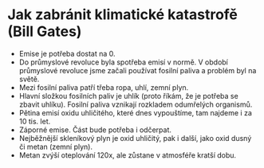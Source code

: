 # Jak zabránit klimatické katastrofě (Bill Gates)
* Emise je potřeba dostat na 0.
* Do průmyslové revoluce byla spotřeba emisí v normě. V období průmyslové revoluce jsme začali používat fosilní paliva a problém byl na světě.
* Mezi fosilní paliva patří třeba ropa, uhlí, zemní plyn.
* Hlavní složkou fosilních paliv je uhlík (proto říkám, že je potřeba se zbavit uhlíku). Fosilní paliva vznikají rozkladem odumřelých organismů.
* Pětina emisí oxidu uhličitého, které dnes vypouštíme, tam najdeme i za 10 tis. let. 
* Záporné emise. Část bude potřeba i odčerpat.
* Nejběžnější skleníkový plyn je oxid uhličitý, pak i další, jako oxid dusný či metan (zemní plyn).
* Metan zvýší oteplování 120x, ale zůstane v atmosféře kratší dobu.

